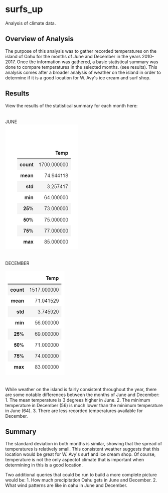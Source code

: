 # surfs_up
Analysis of climate data.

## Overview of Analysis
The purpose of this analysis was to gather recorded temperatures on the island of Oahu for the months of June and December in the years 2010-2017. Once the information was gathered, a basic statistical summary was done to compare temperatures in the selected months. (see results). This analysis comes after a broader analysis of weather on the island in order to determine if it is a good location for W. Avy's ice cream and surf shop.

## Results
View the results of the statistical summary for each month here:
<br></br>
<br>JUNE</br>
<img src="June_Temps_Summary.png"></img>
<br></br>
<br>DECEMBER</br>
<br><img src="Dec_Temps_Summary.png"></img></br>
<br></br>
While weather on the island is fairly consistent throughout the year, there are some notable differences between the months of June and December:
    1. The mean temperature is 3 degrees higher in June.
    2. The minimum temperature in December (56) is much lower than the minimum temperature in June (64).
    3. There are less recorded temperatures available for December.
    
## Summary
The standard deviation in both months is similar, showing that the spread of temperatures is relatively small. This consistent weather suggests that this location would be great for W. Avy's surf and ice cream shop. Of course, temperature is not the only aspectof climate that is important when determining in this is a good location.

Two additional queries that could be run to build a more complete picture would be:
    1. How much precipitation Oahu gets in June and December.
    2. What wind patterns are like in oahu in June and December.